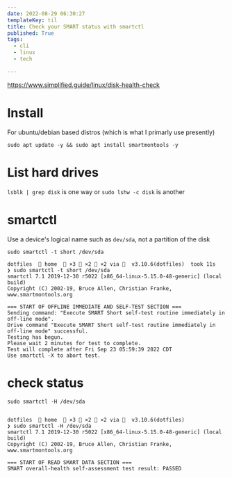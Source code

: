 ```yaml
---
date: 2022-08-29 06:30:27
templateKey: til
title: Check your SMART status with smartctl
published: True
tags:
  - cli
  - linux
  - tech

---
```


https://www.simplified.guide/linux/disk-health-check

# Install
For ubuntu/debian based distros (which is what I primarly use presently)

`sudo apt update -y && sudo apt install smartmontools -y`

# List hard drives

`lsblk | grep disk` is one way or `sudo lshw -c disk` is another

# smartctl 

Use a device's logical name such as `dev/sda`, not a partition of the disk

`sudo smartctl -t short /dev/sda`

```console
dotfiles   home   ×3  ×2  ×2 via   v3.10.6(dotfiles)  took 11s
❯ sudo smartctl -t short /dev/sda
smartctl 7.1 2019-12-30 r5022 [x86_64-linux-5.15.0-48-generic] (local build)
Copyright (C) 2002-19, Bruce Allen, Christian Franke, www.smartmontools.org

=== START OF OFFLINE IMMEDIATE AND SELF-TEST SECTION ===
Sending command: "Execute SMART Short self-test routine immediately in off-line mode".
Drive command "Execute SMART Short self-test routine immediately in off-line mode" successful.
Testing has begun.
Please wait 2 minutes for test to complete.
Test will complete after Fri Sep 23 05:59:39 2022 CDT
Use smartctl -X to abort test.
```

# check status

`sudo smartctl -H /dev/sda`

```console

dotfiles   home   ×3  ×2  ×2 via   v3.10.6(dotfiles)
❯ sudo smartctl -H /dev/sda
smartctl 7.1 2019-12-30 r5022 [x86_64-linux-5.15.0-48-generic] (local build)
Copyright (C) 2002-19, Bruce Allen, Christian Franke, www.smartmontools.org

=== START OF READ SMART DATA SECTION ===
SMART overall-health self-assessment test result: PASSED


```
